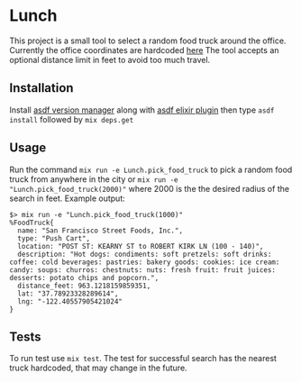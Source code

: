# Lunch

This project is a small tool to select a random food truck around the office. Currently the office coordinates are hardcoded [here](https://github.com/tsubery/lunch/blob/main/lib/lunch.ex#L7)  The tool accepts an optional distance limit in feet to avoid too much travel.

## Installation
Install [asdf version manager](https://github.com/asdf-vm/asdf) along with [asdf elixir plugin](https://github.com/asdf-vm/asdf-elixir) then type `asdf install` followed by `mix deps.get`

## Usage
Run the command `mix run -e Lunch.pick_food_truck` to pick a random food truck from anywhere in the city or `mix run -e "Lunch.pick_food_truck(2000)"` where 2000 is the the desired radius of the search in feet.
Example output:
```
$> mix run -e "Lunch.pick_food_truck(1000)"
%FoodTruck{
  name: "San Francisco Street Foods, Inc.",
  type: "Push Cart",
  location: "POST ST: KEARNY ST to ROBERT KIRK LN (100 - 140)",
  description: "Hot dogs: condiments: soft pretzels: soft drinks: coffee: cold beverages: pastries: bakery goods: cookies: ice cream: candy: soups: churros: chestnuts: nuts: fresh fruit: fruit juices: desserts: potato chips and popcorn.",
  distance_feet: 963.1218159859351,
  lat: "37.78923328289614",
  lng: "-122.40557905421024"
}
```

## Tests
To run test use `mix test`. The test for successful search has the nearest truck hardcoded, that may change in the future.
